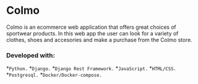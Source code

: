 # Colmo
 Colmo is an ecommerce web application that offers great choices of sportwear products. In this web app the user can look for a variety of clothes, shoes and accesories and make a purchase from the Colmo store.

### Developed with:
*`Python.`
*`Django.`
*`Django Rest Framework.`
*`JavaScript.`
*`HTML/CSS.`
*`Postgresql.`
*`Docker/Docker-compose.`

